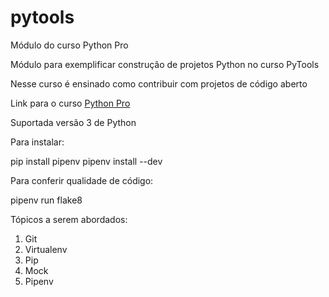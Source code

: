 # pytools
Módulo do curso Python Pro

Módulo para exemplificar construção de projetos Python no curso PyTools

Nesse curso é ensinado como contribuir com projetos de código aberto

Link para o curso [Python Pro](https://www.python.pro.br/)

Suportada versão 3 de Python

Para instalar:

pip install pipenv
pipenv install --dev


Para conferir qualidade de código:

pipenv run flake8


Tópicos a serem abordados:

1. Git
2. Virtualenv
3. Pip
4. Mock
5. Pipenv